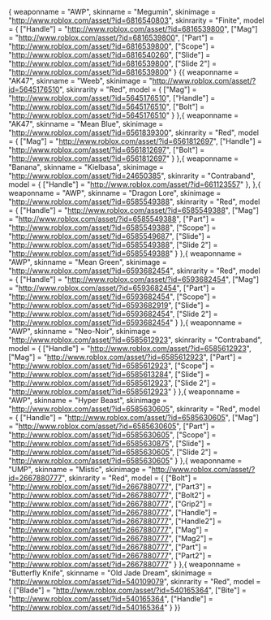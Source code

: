 {
       weaponname = "AWP",
        skinname = "Megumin",
        skinimage = "http://www.roblox.com/asset/?id=6816540803",
        skinrarity = "Finite",
        model = {
            ["Handle"] = "http://www.roblox.com/asset/?id=6816539800",
            ["Mag"] = "http://www.roblox.com/asset/?id=6816539800",
            ["Part"] = "http://www.roblox.com/asset/?id=6816539800",
            ["Scope"] = "http://www.roblox.com/asset/?id=6816540260",
            ["Slide"] = "http://www.roblox.com/asset/?id=6816539800",
            ["Slide 2"] = "http://www.roblox.com/asset/?id=6816539800"
    }
{{
	weaponname = "AK47",
	skinname = "Weeb",
	skinimage = "http://www.roblox.com/asset/?id=5645176510",
	skinrarity = "Red",
	model = {
		["Mag"] = "http://www.roblox.com/asset/?id=5645176510",
		["Handle"] = "http://www.roblox.com/asset/?id=5645176510",
		["Bolt"] = "http://www.roblox.com/asset/?id=5645176510"
	}
},{
	weaponname = "AK47",
	skinname = "Mean Blue",
	skinimage = "http://www.roblox.com/asset/?id=6561839300",
	skinrarity = "Red",
	model = {
		["Mag"] = "http://www.roblox.com/asset/?id=6561812697",
		["Handle"] = "http://www.roblox.com/asset/?id=6561812697",
		["Bolt"] = "http://www.roblox.com/asset/?id=6561812697"
	}
},{
	weaponname = "Banana",
	skinname = "Kielbasa",
	skinimage = "http://www.roblox.com/asset/?id=24650385",
	skinrarity = "Contraband",
	model = {
		["Handle"] = "http://www.roblox.com/asset/?id=661123557"
	},
},{
	weaponname = "AWP",
	skinname = "Dragon Lore",
	skinimage = "http://www.roblox.com/asset/?id=6585549388",
	skinrarity = "Red",
	model = {
		["Handle"] = "http://www.roblox.com/asset/?id=6585549388",
		["Mag"] = "http://www.roblox.com/asset/?id=6585549388",
		["Part"] = "http://www.roblox.com/asset/?id=6585549388",
		["Scope"] = "http://www.roblox.com/asset/?id=6585549687",
		["Slide"] = "http://www.roblox.com/asset/?id=6585549388",
		["Slide 2"] = "http://www.roblox.com/asset/?id=6585549388"
	}
},{
	weaponname = "AWP",
	skinname = "Mean Green",
	skinimage = "http://www.roblox.com/asset/?id=6593682454",
	skinrarity = "Red",
	model = {
		["Handle"] = "http://www.roblox.com/asset/?id=6593682454",
		["Mag"] = "http://www.roblox.com/asset/?id=6593682454",
		["Part"] = "http://www.roblox.com/asset/?id=6593682454",
		["Scope"] = "http://www.roblox.com/asset/?id=6593682919",
		["Slide"] = "http://www.roblox.com/asset/?id=6593682454",
		["Slide 2"] = "http://www.roblox.com/asset/?id=6593682454"
	}
},{
	weaponname = "AWP",
	skinname = "Neo-Noir",
	skinimage = "http://www.roblox.com/asset/?id=6585612923",
	skinrarity = "Contraband",
	model = {
		["Handle"] = "http://www.roblox.com/asset/?id=6585612923",
		["Mag"] = "http://www.roblox.com/asset/?id=6585612923",
		["Part"] = "http://www.roblox.com/asset/?id=6585612923",
		["Scope"] = "http://www.roblox.com/asset/?id=6585613284",
		["Slide"] = "http://www.roblox.com/asset/?id=6585612923",
		["Slide 2"] = "http://www.roblox.com/asset/?id=6585612923"
	}
},{
	weaponname = "AWP",
	skinname = "Hyper Beast",
	skinimage = "http://www.roblox.com/asset/?id=6585630605",
	skinrarity = "Red",
	model = {
		["Handle"] = "http://www.roblox.com/asset/?id=6585630605",
		["Mag"] = "http://www.roblox.com/asset/?id=6585630605",
		["Part"] = "http://www.roblox.com/asset/?id=6585630605",
		["Scope"] = "http://www.roblox.com/asset/?id=6585630875",
		["Slide"] = "http://www.roblox.com/asset/?id=6585630605",
		["Slide 2"] = "http://www.roblox.com/asset/?id=6585630605"
	}
},{
	weaponname = "UMP",
	skinname = "Mistic",
	skinimage = "http://www.roblox.com/asset/?id=2667880777",
	skinrarity = "Red",
	model = {
		["Bolt"] = "http://www.roblox.com/asset/?id=2667880777",
		["Part3"] = "http://www.roblox.com/asset/?id=2667880777",
		["Bolt2"] = "http://www.roblox.com/asset/?id=2667880777",
		["Grip2"] = "http://www.roblox.com/asset/?id=2667880777",
		["Handle"] = "http://www.roblox.com/asset/?id=2667880777",
		["Handle2"] = "http://www.roblox.com/asset/?id=2667880777",
		["Mag"] = "http://www.roblox.com/asset/?id=2667880777",
		["Mag2"] = "http://www.roblox.com/asset/?id=2667880777",
		["Part"] = "http://www.roblox.com/asset/?id=2667880777",
		["Part2"] = "http://www.roblox.com/asset/?id=2667880777"
	}
},{
	weaponname = "Butterfly Knife",
	skinname = "Old Jade Dream",
	skinimage = "http://www.roblox.com/asset/?id=540109079",
	skinrarity = "Red",
	model = {
		["Blade"] = "http://www.roblox.com/asset/?id=540165364",
		["Bite"] = "http://www.roblox.com/asset/?id=540165364",
		["Handle"] = "http://www.roblox.com/asset/?id=540165364"
	}
}}
